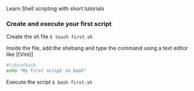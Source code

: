 Learn Shell scripting with short tutorials

### Create and execute your first script

Create the sh file
`$ touch first.sh`

Inside the file, add the shebang and type the command using a text editor like [[Vim]]
```bash
#!/bin/bash
echo "My first script in bash"
```

Execute the script
`$ bash first.sh`

